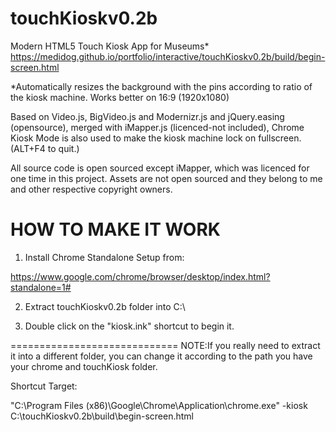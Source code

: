 touchKioskv0.2b
==============

Modern HTML5 Touch Kiosk App for Museums*
https://medidog.github.io/portfolio/interactive/touchKioskv0.2b/build/begin-screen.html

*Automatically resizes the background with the pins according to ratio of the kiosk machine. Works better on 16:9 (1920x1080)

Based on Video.js, BigVideo.js and Modernizr.js and jQuery.easing (opensource), merged with iMapper.js (licenced-not included), Chrome Kiosk Mode is also used to make the kiosk machine lock on fullscreen. (ALT+F4 to quit.)

All source code is open sourced except iMapper, which was licenced for one time in this project.
Assets are not open sourced and they belong to me and other respective copyright owners.


HOW TO MAKE IT WORK
============================

1) Install Chrome Standalone Setup from:

https://www.google.com/chrome/browser/desktop/index.html?standalone=1#


2) Extract touchKioskv0.2b folder into C:\


3) Double click on the "kiosk.ink" shortcut to begin it.


=============================
NOTE:If you really need to extract it into a different folder, you can change it according to the path you have your chrome and touchKiosk folder.

Shortcut Target: 

"C:\Program Files (x86)\Google\Chrome\Application\chrome.exe" -kiosk C:\touchKioskv0.2b\build\begin-screen.html
